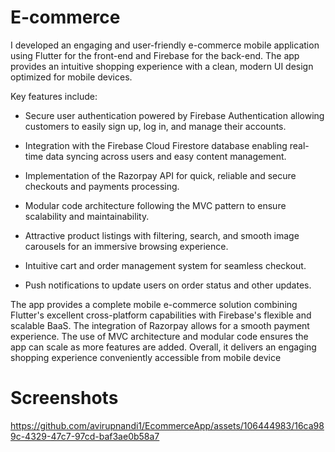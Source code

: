 # E-commerce

I developed an engaging and user-friendly e-commerce mobile application using Flutter for the front-end and Firebase for the back-end. The app provides an intuitive shopping experience with a clean, modern UI design optimized for mobile devices.

Key features include:

- Secure user authentication powered by Firebase Authentication allowing customers to easily sign up, log in, and manage their accounts.

- Integration with the Firebase Cloud Firestore database enabling real-time data syncing across users and easy content management.

- Implementation of the Razorpay API for quick, reliable and secure checkouts and payments processing.

- Modular code architecture following the MVC pattern to ensure scalability and maintainability.

- Attractive product listings with filtering, search, and smooth image carousels for an immersive browsing experience.

- Intuitive cart and order management system for seamless checkout.

- Push notifications to update users on order status and other updates.

The app provides a complete mobile e-commerce solution combining Flutter's excellent cross-platform capabilities with Firebase's flexible and scalable BaaS. The integration of Razorpay allows for a smooth payment experience. The use of MVC architecture and modular code ensures the app can scale as more features are added. Overall, it delivers an engaging shopping experience conveniently accessible from mobile device

# Screenshots




https://github.com/avirupnandi1/EcommerceApp/assets/106444983/16ca989c-4329-47c7-97cd-baf3ae0b58a7

